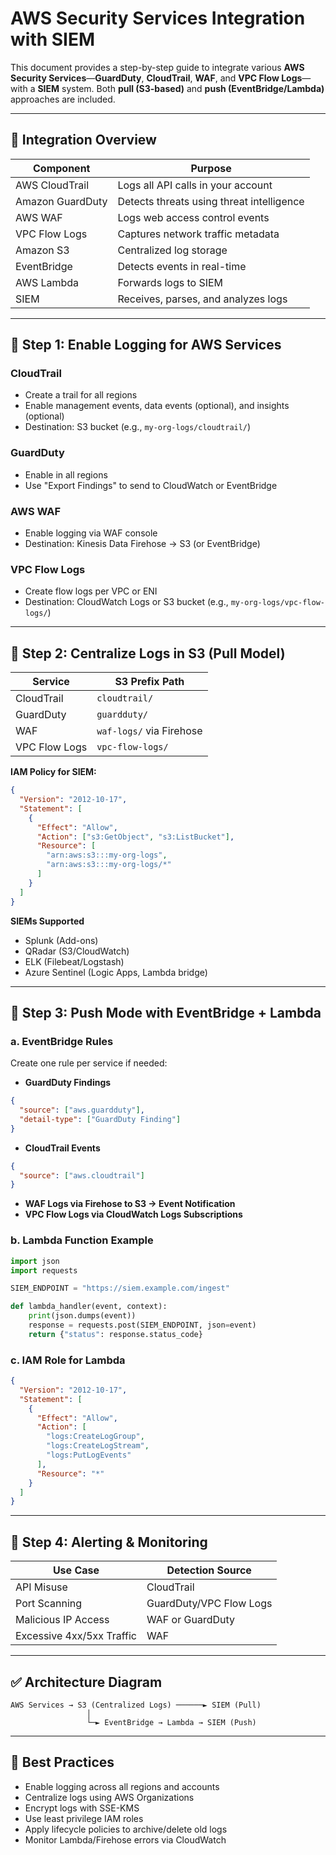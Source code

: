 # AWS Security Services Integration with SIEM

This document provides a step-by-step guide to integrate various **AWS Security Services**—**GuardDuty**, **CloudTrail**, **WAF**, and **VPC Flow Logs**—with a **SIEM** system. Both **pull (S3-based)** and **push (EventBridge/Lambda)** approaches are included.

---

## 🧩 Integration Overview

| Component        | Purpose                                   |
| ---------------- | ----------------------------------------- |
| AWS CloudTrail   | Logs all API calls in your account        |
| Amazon GuardDuty | Detects threats using threat intelligence |
| AWS WAF          | Logs web access control events            |
| VPC Flow Logs    | Captures network traffic metadata         |
| Amazon S3        | Centralized log storage                   |
| EventBridge      | Detects events in real-time               |
| AWS Lambda       | Forwards logs to SIEM                     |
| SIEM             | Receives, parses, and analyzes logs       |

---

## 🔹 Step 1: Enable Logging for AWS Services

### CloudTrail

* Create a trail for all regions
* Enable management events, data events (optional), and insights (optional)
* Destination: S3 bucket (e.g., `my-org-logs/cloudtrail/`)

### GuardDuty

* Enable in all regions
* Use "Export Findings" to send to CloudWatch or EventBridge

### AWS WAF

* Enable logging via WAF console
* Destination: Kinesis Data Firehose → S3 (or EventBridge)

### VPC Flow Logs

* Create flow logs per VPC or ENI
* Destination: CloudWatch Logs or S3 bucket (e.g., `my-org-logs/vpc-flow-logs/`)

---

## 🔹 Step 2: Centralize Logs in S3 (Pull Model)

| Service       | S3 Prefix Path           |
| ------------- | ------------------------ |
| CloudTrail    | `cloudtrail/`            |
| GuardDuty     | `guardduty/`             |
| WAF           | `waf-logs/` via Firehose |
| VPC Flow Logs | `vpc-flow-logs/`         |

**IAM Policy for SIEM:**

```json
{
  "Version": "2012-10-17",
  "Statement": [
    {
      "Effect": "Allow",
      "Action": ["s3:GetObject", "s3:ListBucket"],
      "Resource": [
        "arn:aws:s3:::my-org-logs",
        "arn:aws:s3:::my-org-logs/*"
      ]
    }
  ]
}
```

**SIEMs Supported**

* Splunk (Add-ons)
* QRadar (S3/CloudWatch)
* ELK (Filebeat/Logstash)
* Azure Sentinel (Logic Apps, Lambda bridge)

---

## 🔹 Step 3: Push Mode with EventBridge + Lambda

### a. EventBridge Rules

Create one rule per service if needed:

* **GuardDuty Findings**

```json
{
  "source": ["aws.guardduty"],
  "detail-type": ["GuardDuty Finding"]
}
```

* **CloudTrail Events**

```json
{
  "source": ["aws.cloudtrail"]
}
```

* **WAF Logs via Firehose to S3 → Event Notification**
* **VPC Flow Logs via CloudWatch Logs Subscriptions**

### b. Lambda Function Example

```python
import json
import requests

SIEM_ENDPOINT = "https://siem.example.com/ingest"

def lambda_handler(event, context):
    print(json.dumps(event))
    response = requests.post(SIEM_ENDPOINT, json=event)
    return {"status": response.status_code}
```

### c. IAM Role for Lambda

```json
{
  "Version": "2012-10-17",
  "Statement": [
    {
      "Effect": "Allow",
      "Action": [
        "logs:CreateLogGroup",
        "logs:CreateLogStream",
        "logs:PutLogEvents"
      ],
      "Resource": "*"
    }
  ]
}
```

---

## 🔹 Step 4: Alerting & Monitoring

| Use Case                  | Detection Source        |
| ------------------------- | ----------------------- |
| API Misuse                | CloudTrail              |
| Port Scanning             | GuardDuty/VPC Flow Logs |
| Malicious IP Access       | WAF or GuardDuty        |
| Excessive 4xx/5xx Traffic | WAF                     |

---

## ✅ Architecture Diagram

```plaintext
AWS Services → S3 (Centralized Logs) ──────► SIEM (Pull)
                 │
                 └─► EventBridge → Lambda → SIEM (Push)
```

---

## 🔐 Best Practices

* Enable logging across all regions and accounts
* Centralize logs using AWS Organizations
* Encrypt logs with SSE-KMS
* Use least privilege IAM roles
* Apply lifecycle policies to archive/delete old logs
* Monitor Lambda/Firehose errors via CloudWatch
